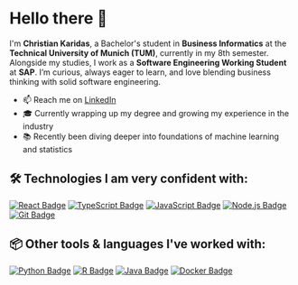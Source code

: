 # Hello there 👋

I'm **Christian Karidas**, a Bachelor's student in **Business Informatics** at the **Technical University of Munich (TUM)**, currently in my 8th semester. Alongside my studies, I work as a **Software Engineering Working Student** at **SAP**.
I’m curious, always eager to learn, and love blending business thinking with solid software engineering.

- 📫 Reach me on [LinkedIn](https://www.linkedin.com/in/christian-karidas/)
- 🎓 Currently wrapping up my degree and growing my experience in the industry
- 📚 Recently been diving deeper into foundations of machine learning and statistics

## 🛠 Technologies I am very confident with:

[![React Badge](https://img.shields.io/badge/-React-61DBFB?style=for-the-badge&labelColor=black&logo=react&logoColor=61DBFB)](https://reactjs.org)
[![TypeScript Badge](https://img.shields.io/badge/-TypeScript-007acc?style=for-the-badge&labelColor=black&logo=typescript&logoColor=007acc)](https://www.typescriptlang.org)
[![JavaScript Badge](https://img.shields.io/badge/JavaScript-F7DF1E?style=for-the-badge&logo=javascript&logoColor=black)](https://www.javascript.com/)
[![Node.js Badge](https://img.shields.io/badge/Node.js-339933?style=for-the-badge&logo=nodedotjs&logoColor=white)](https://nodejs.org)
[![Git Badge](https://img.shields.io/badge/GIT-E44C30?style=for-the-badge&logo=git&logoColor=white)](https://git-scm.com/)

## 📦 Other tools & languages I've worked with:

[![Python Badge](https://img.shields.io/badge/Python-3776AB?style=for-the-badge&logo=python&logoColor=white)](https://www.python.org)
[![R Badge](https://img.shields.io/badge/R-276DC3?style=for-the-badge&logo=r&logoColor=white)](https://www.r-project.org)
[![Java Badge](https://img.shields.io/badge/Java-ED8B00?style=for-the-badge&logo=java&logoColor=white)](https://www.java.com)
[![Docker Badge](https://img.shields.io/badge/Docker-2496ED?style=for-the-badge&logo=docker&logoColor=white)](https://www.docker.com)

<!--
**chriskari/chriskari** is a ✨ _special_ ✨ repository because its `README.md` (this file) appears on your GitHub profile.

Here are some ideas to get you started:

- 🔭 I’m currently working on ...
- 🌱 I’m currently learning ...
- 👯 I’m looking to collaborate on ...
- 🤔 I’m looking for help with ...
- 💬 Ask me about ...
- 📫 How to reach me: ...
- 😄 Pronouns: ...
- ⚡ Fun fact: ...
-->

